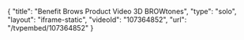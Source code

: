 {
    "title": "Benefit Brows  Product Video  3D BROWtones",
    "type": "solo",
    "layout": "iframe-static",
    "videoId": "107364852",
    "url": "\/tvpembed\/107364852"
}